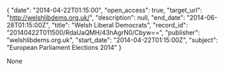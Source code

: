 {
  "date": "2014-04-22T01:15:00", 
  "open_access": true, 
  "target_url": "http://welshlibdems.org.uk/", 
  "description": null, 
  "end_date": "2014-06-28T01:15:00Z", 
  "title": "Welsh Liberal Democrats", 
  "record_id": "20140422T011500/RdaUaQMH/43hAgrN0/Cbyw==", 
  "publisher": "welshlibdems.org.uk", 
  "start_date": "2014-04-22T01:15:00Z", 
  "subject": "European Parliament Elections 2014"
}

None